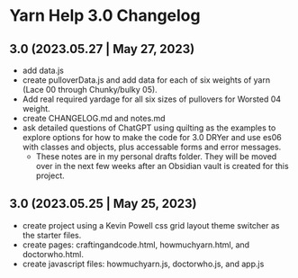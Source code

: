 # Yarn Help 3.0 Changelog

## 3.0 (2023.05.27 | May 27, 2023)

- add data.js
- create pulloverData.js and add data for each of six weights of yarn (Lace 00 through Chunky/bulky 05).
- Add real required yardage for all six sizes of pullovers for Worsted 04 weight.
- create CHANGELOG.md and notes.md
- ask detailed questions of ChatGPT using quilting as the examples to explore options for how to make the code for 3.0 DRYer and use es06 with classes and objects, plus accessable forms and error messages.
  - These notes are in my personal drafts folder. They will be moved over in the next few weeks after an Obsidian vault is created for this project.

## 3.0 (2023.05.25 | May 25, 2023)

- create project using a Kevin Powell css grid layout theme switcher as the starter files.
- create pages: craftingandcode.html, howmuchyarn.html, and doctorwho.html.
- create javascript files: howmuchyarn.js, doctorwho.js, and app.js